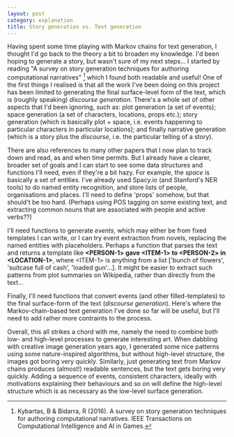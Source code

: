 ```yaml
---
layout: post
category: explanation
title: Story generation vs. Text generation
---
```


Having spent some time playing with Markov chains for text generation, I thought I'd go back to the theory a bit to broaden my knowledge. I'd been hoping to generate a story, but wasn't sure of my next steps... I started by reading "A survey on story generation techniques for authoring computational narratives" [^1] which I found both readable and useful! One of the first things I realised is that all the work I've been doing on this project has been limited to generating the final surface-level form of the text, which is (roughly speaking) *discourse generation*. There's a whole set of other aspects that I'd been ignoring, such as: plot generation (a set of events); space generation (a set of characters, locations, props etc.); story generation (which is basically plot + space, i.e. events happening to particular characters in particular locations); and finally narrative generation (which is a story plus the *discourse*, i.e. the particular telling of a story). 

There are also references to many other papers that I now plan to track down and read, as and when time permits. But I already have a clearer, broader set of goals and I can start to see some data structures and functions I'll need, even if they're a bit hazy. For example, the *space* is basically a set of entities. I've already used Spacy.io (and Stanford's NER tools) to do named entity recognition, and store lists of people, organisations and places. I'll need to define 'props' somehow, but that should't be too hard. (Perhaps using POS tagging on some existing text, and extracting common nouns that are associated with people and active verbs??) 

I'll need functions to generate *events*, which may either be from fixed templates I can write, or I can try event extraction from novels, replacing the named entities with placeholders. Perhaps a function that parses the text and returns a template like **\<PERSON-1> gave \<ITEM-1> to \<PERSON-2> in \<LOCATION-1>**, where \<ITEM-1> is anything from a list ['bunch of flowers', 'suitcase full of cash', 'loaded gun'...]. It might be easier to extract such patterns from plot summaries on Wikipedia, rather than directly from the text...

Finally, I'll need functions that convert events (and other filled-templates) to the final surface-form of the text (*discourse generation*). Here's where the Markov-chain-based text generation I've done so far will be useful, but I'll need to add rather more contraints to the process.

Overall, this all strikes a chord with me, namely the need to combine both low- and high-level processes to generate interesting art. When dabbling with creative image generation years ago, I generated some nice patterns using some nature-inspired algorithms, but without high-level structure, the images got boring very quickly. Similarly, just generating text from Markov chains produces (almost!) readable sentences, but the text gets boring very quickly. Adding a sequence of events, consistent characters, ideally with motivations explaining their behaviours and so on will define the high-level structure which is as necessary as the low-level surface generation.




[^1]: Kybartas, B & Bidarra, R (2016). A survey on story generation techniques for authoring computational narratives. IEEE Transactions on Computational Intelligence and AI in Games.